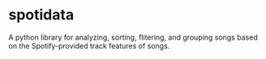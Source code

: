 # spotidata
 A python library for analyzing, sorting, flitering, and grouping songs based on the Spotify-provided track features of songs.
